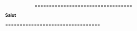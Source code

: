 <p align ="center">
==================================

  <strong>Salut</strong>
  
=================================
</p>
